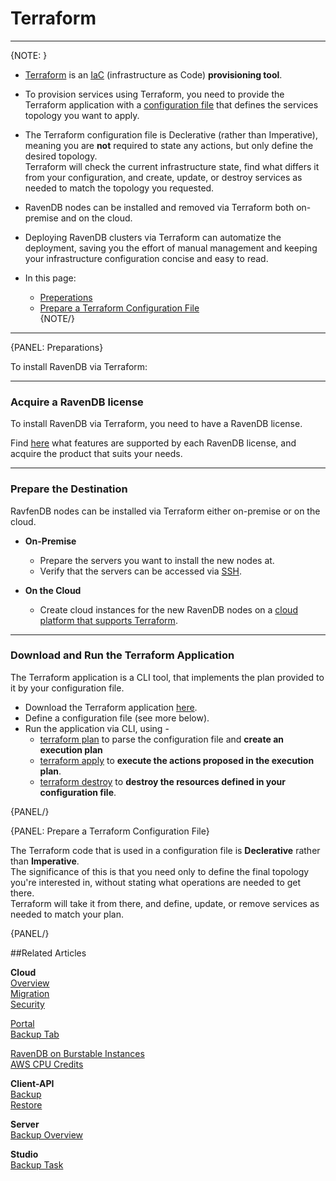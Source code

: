 # Terraform

---

{NOTE: }

* [Terraform](https://www.terraform.io/intro/index.html) is an 
  [IaC](https://en.wikipedia.org/wiki/Infrastructure_as_code) (infrastructure 
  as Code) **provisioning tool**.  
  
* To provision services using Terraform, you need to provide the 
  Terraform application with a [configuration file](https://www.terraform.io/docs/language/index.html) 
  that defines the services topology you want to apply.  

* The Terraform configuration file is Declerative (rather than 
  Imperative), meaning you are **not** required to state any 
  actions, but only define the desired topology.  
  Terraform will check the current infrastructure state, find 
  what differs it from your configuration, and create, update, 
  or destroy services as needed to match the topology you requested.  

* RavenDB nodes can be installed and removed via Terraform both on-premise 
  and on the cloud.  

* Deploying RavenDB clusters via Terraform can automatize the deployment, 
  saving you the effort of manual management and keeping your infrastructure 
  configuration concise and easy to read.  

* In this page:  
  * [Preperations](../integrations/terraform#preparations)  
  * [Prepare a Terraform Configuration File](../integrations/terraform#prepare-a-terraform-configuration-file)  
{NOTE/}

---

{PANEL: Preparations}

To install RavenDB via Terraform:  

---

### Acquire a RavenDB license

To install RavenDB via Terraform, you need to have a RavenDB license.  

Find [here](https://ravendb.net/buy) what features are supported by 
each RavenDB license, and acquire the product that suits your needs.  

--- 

### Prepare the Destination

RavfenDB nodes can be installed via Terraform either on-premise or on the cloud.  

* **On-Premise**  
   * Prepare the servers you want to install the new nodes at.  
   * Verify that the servers can be accessed via [SSH](https://en.wikipedia.org/wiki/Secure_Shell).  

* **On the Cloud**  
   * Create cloud instances for the new RavenDB nodes on 
     a [cloud platform that supports Terraform](https://registry.terraform.io/browse/providers).  

--- 

### Download and Run the Terraform Application

The Terraform application is a CLI tool, that implements the plan 
provided to it by your configuration file.  

* Download the Terraform application [here](https://www.terraform.io/downloads.html).  
* Define a configuration file (see more below).  
* Run the application via CLI, using -  
   * [terraform plan](https://www.terraform.io/docs/cli/commands/plan.html) 
     to parse the configuration file and **create an execution plan**  
   * [terraform apply](https://www.terraform.io/docs/cli/commands/apply.html) 
     to **execute the actions proposed in the execution plan**.  
   * [terraform destroy](https://www.terraform.io/docs/cli/commands/destroy.html) 
     to **destroy the resources defined in your configuration file**.  

{PANEL/}

{PANEL: Prepare a Terraform Configuration File}

The Terraform code that is used in a configuration file is **Declerative** 
rather than **Imperative**.  
The significance of this is that you need only to define the final topology 
you're interested in, without stating what operations are needed to get there.  
Terraform will take it from there, and define, update, or remove services 
as needed to match your plan.  






{PANEL/}

##Related Articles

**Cloud**  
[Overview](cloud-overview)  
[Migration](cloud-migration)  
[Security](cloud-security)  
  
[Portal](../cloud/portal/cloud-portal)  
[Backup Tab](../cloud/portal/cloud-portal-backups-tab)  
  
[RavenDB on Burstable Instances](https://ayende.com/blog/187681-B/running-ravendb-on-burstable-cloud-instances)  
[AWS CPU Credits](https://docs.aws.amazon.com/AWSEC2/latest/UserGuide/burstable-credits-baseline-concepts.html)  

**Client-API**  
[Backup](../client-api/operations/maintenance/backup/backup)  
[Restore](../client-api/operations/maintenance/backup/restore)  

**Server**  
[Backup Overview](../server/ongoing-tasks/backup-overview)  

**Studio**  
[Backup Task](../studio/database/tasks/backup-task)  

